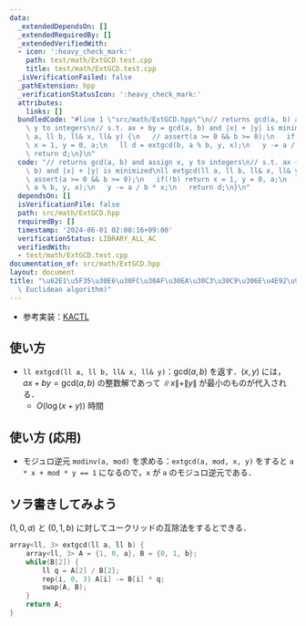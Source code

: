```yaml
---
data:
  _extendedDependsOn: []
  _extendedRequiredBy: []
  _extendedVerifiedWith:
  - icon: ':heavy_check_mark:'
    path: test/math/ExtGCD.test.cpp
    title: test/math/ExtGCD.test.cpp
  _isVerificationFailed: false
  _pathExtension: hpp
  _verificationStatusIcon: ':heavy_check_mark:'
  attributes:
    links: []
  bundledCode: "#line 1 \"src/math/ExtGCD.hpp\"\n// returns gcd(a, b) and assign x,\
    \ y to integers\n// s.t. ax + by = gcd(a, b) and |x| + |y| is minimized\nll extgcd(ll\
    \ a, ll b, ll& x, ll& y) {\n   // assert(a >= 0 && b >= 0);\n   if(!b) return\
    \ x = 1, y = 0, a;\n   ll d = extgcd(b, a % b, y, x);\n   y -= a / b * x;\n  \
    \ return d;\n}\n"
  code: "// returns gcd(a, b) and assign x, y to integers\n// s.t. ax + by = gcd(a,\
    \ b) and |x| + |y| is minimized\nll extgcd(ll a, ll b, ll& x, ll& y) {\n   //\
    \ assert(a >= 0 && b >= 0);\n   if(!b) return x = 1, y = 0, a;\n   ll d = extgcd(b,\
    \ a % b, y, x);\n   y -= a / b * x;\n   return d;\n}\n"
  dependsOn: []
  isVerificationFile: false
  path: src/math/ExtGCD.hpp
  requiredBy: []
  timestamp: '2024-06-01 02:08:16+09:00'
  verificationStatus: LIBRARY_ALL_AC
  verifiedWith:
  - test/math/ExtGCD.test.cpp
documentation_of: src/math/ExtGCD.hpp
layout: document
title: "\u62E1\u5F35\u30E6\u30FC\u30AF\u30EA\u30C3\u30C9\u306E\u4E92\u9664\u6CD5 (Extended\
  \ Euclidean algorithm)"
---
```

- 参考実装：[KACTL](https://github.com/kth-competitive-programming/kactl/blob/main/content/number-theory/euclid.h)

## 使い方

- `ll extgcd(ll a, ll b, ll& x, ll& y)`：$\text{gcd}(a, b)$ を返す．$(x, y)$ には，$ax + by = \text{gcd}(a, b)$ の整数解であって $\|x\| + \|y\|$ が最小のものが代入される．
    - $O(\log(x + y))$ 時間

## 使い方 (応用)

- モジュロ逆元 `modinv(a, mod)` を求める：`extgcd(a, mod, x, y)` をすると `a * x + mod * y == 1` になるので，`x` が `a` のモジュロ逆元である．

## ソラ書きしてみよう

$(1, 0, a)$ と $(0, 1, b)$ に対してユークリッドの互除法をするとできる．

```cpp
array<ll, 3> extgcd(ll a, ll b) {
    array<ll, 3> A = {1, 0, a}, B = {0, 1, b};
    while(B[2]) {
        ll q = A[2] / B[2];
        rep(i, 0, 3) A[i] -= B[i] * q;
        swap(A, B);
    }
    return A;
}
```

